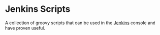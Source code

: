 Jenkins Scripts
==============

A collection of groovy scripts that can be used in the [Jenkins](http://jenkins-ci.org)
console and have proven useful.

